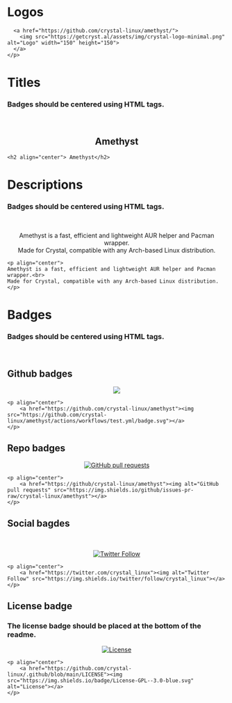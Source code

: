 # Logos 

```<p align="center">
  <a href="https://github.com/crystal-linux/amethyst/">
    <img src="https://getcryst.al/assets/img/crystal-logo-minimal.png" alt="Logo" width="150" height="150">
  </a>
</p>
```

# Titles

### Badges should be centered using HTML tags.

<br>

<h2 align="center"> Amethyst</h2>

```
<h2 align="center"> Amethyst</h2>
```

# Descriptions

### Badges should be centered using HTML tags.

<br>

<p align="center"> 
Amethyst is a fast, efficient and lightweight AUR helper and Pacman wrapper.<br> 
Made for Crystal, compatible with any Arch-based Linux distribution.
</p>

```
<p align="center"> 
Amethyst is a fast, efficient and lightweight AUR helper and Pacman wrapper.<br> 
Made for Crystal, compatible with any Arch-based Linux distribution.
</p>
```

# Badges

### Badges should be centered using HTML tags.
 
<br>

## Github badges

<p align="center">
    <a href="https://github.com/crystal-linux/amethyst"><img src="https://github.com/crystal-linux/amethyst/actions/workflows/test.yml/badge.svg"></a>
</p>

```
<p align="center">
    <a href="https://github.com/crystal-linux/amethyst"><img src="https://github.com/crystal-linux/amethyst/actions/workflows/test.yml/badge.svg"></a>
</p>
``` 

## Repo badges


<p align="center">
    <a href="https://github/crystal-linux/amethyst"><img alt="GitHub pull requests" src="https://img.shields.io/github/issues-pr-raw/crystal-linux/amethyst"></a><br>
<p align="center">

```
<p align="center">
    <a href="https://github/crystal-linux/amethyst"><img alt="GitHub pull requests" src="https://img.shields.io/github/issues-pr-raw/crystal-linux/amethyst"></a>
</p>
```

## Social bagdes 

<br>

<p align="center">
    <a href="https://twitter.com/crystal_linux"><img alt="Twitter Follow" src="https://img.shields.io/twitter/follow/crystal_linux"></a>
</p>

```
<p align="center">
    <a href="https://twitter.com/crystal_linux"><img alt="Twitter Follow" src="https://img.shields.io/twitter/follow/crystal_linux"></a>
</p>
```

## License badge

### The license badge should be placed at the bottom of the readme.

<p align="center">
    <a href="https://github.com/crystal-linux/.github/blob/main/LICENSE"><img src="https://img.shields.io/badge/License-GPL--3.0-blue.svg" alt="License"></a>
</p>

```
<p align="center">
    <a href="https://github.com/crystal-linux/.github/blob/main/LICENSE"><img src="https://img.shields.io/badge/License-GPL--3.0-blue.svg" alt="License"></a>
</p>
```